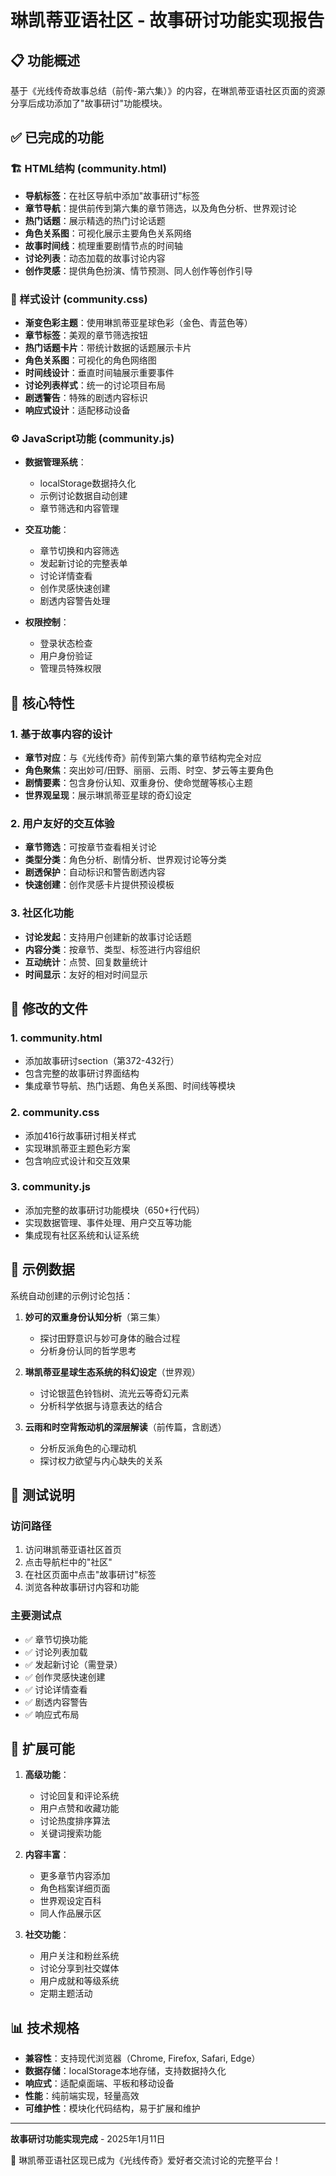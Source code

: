 # 琳凯蒂亚语社区 - 故事研讨功能实现报告

## 📋 功能概述

基于《光线传奇故事总结（前传-第六集）》的内容，在琳凯蒂亚语社区页面的资源分享后成功添加了"故事研讨"功能模块。

## ✅ 已完成的功能

### 🏗️ HTML结构 (community.html)
- **导航标签**：在社区导航中添加"故事研讨"标签
- **章节导航**：提供前传到第六集的章节筛选，以及角色分析、世界观讨论
- **热门话题**：展示精选的热门讨论话题
- **角色关系图**：可视化展示主要角色关系网络
- **故事时间线**：梳理重要剧情节点的时间轴
- **讨论列表**：动态加载的故事讨论内容
- **创作灵感**：提供角色扮演、情节预测、同人创作等创作引导

### 🎨 样式设计 (community.css)
- **渐变色彩主题**：使用琳凯蒂亚星球色彩（金色、青蓝色等）
- **章节标签**：美观的章节筛选按钮
- **热门话题卡片**：带统计数据的话题展示卡片
- **角色关系图**：可视化的角色网络图
- **时间线设计**：垂直时间轴展示重要事件
- **讨论列表样式**：统一的讨论项目布局
- **剧透警告**：特殊的剧透内容标识
- **响应式设计**：适配移动设备

### ⚙️ JavaScript功能 (community.js)
- **数据管理系统**：
  - localStorage数据持久化
  - 示例讨论数据自动创建
  - 章节筛选和内容管理
  
- **交互功能**：
  - 章节切换和内容筛选
  - 发起新讨论的完整表单
  - 讨论详情查看
  - 创作灵感快速创建
  - 剧透内容警告处理
  
- **权限控制**：
  - 登录状态检查
  - 用户身份验证
  - 管理员特殊权限

## 🌟 核心特性

### 1. 基于故事内容的设计
- **章节对应**：与《光线传奇》前传到第六集的章节结构完全对应
- **角色聚焦**：突出妙可/田野、丽丽、云雨、时空、梦云等主要角色
- **剧情要素**：包含身份认知、双重身份、使命觉醒等核心主题
- **世界观呈现**：展示琳凯蒂亚星球的奇幻设定

### 2. 用户友好的交互体验
- **章节筛选**：可按章节查看相关讨论
- **类型分类**：角色分析、剧情分析、世界观讨论等分类
- **剧透保护**：自动标识和警告剧透内容
- **快速创建**：创作灵感卡片提供预设模板

### 3. 社区化功能
- **讨论发起**：支持用户创建新的故事讨论话题
- **内容分类**：按章节、类型、标签进行内容组织
- **互动统计**：点赞、回复数量统计
- **时间显示**：友好的相对时间显示

## 📁 修改的文件

### 1. community.html
- 添加故事研讨section（第372-432行）
- 包含完整的故事研讨界面结构
- 集成章节导航、热门话题、角色关系图、时间线等模块

### 2. community.css  
- 添加416行故事研讨相关样式
- 实现琳凯蒂亚主题色彩方案
- 包含响应式设计和交互效果

### 3. community.js
- 添加完整的故事研讨功能模块（650+行代码）
- 实现数据管理、事件处理、用户交互等功能
- 集成现有社区系统和认证系统

## 🎯 示例数据

系统自动创建的示例讨论包括：

1. **妙可的双重身份认知分析**（第三集）
   - 探讨田野意识与妙可身体的融合过程
   - 分析身份认同的哲学思考

2. **琳凯蒂亚星球生态系统的科幻设定**（世界观）
   - 讨论银蓝色铃铛树、流光云等奇幻元素
   - 分析科学依据与诗意表达的结合

3. **云雨和时空背叛动机的深层解读**（前传篇，含剧透）
   - 分析反派角色的心理动机
   - 探讨权力欲望与内心缺失的关系

## 🧪 测试说明

### 访问路径
1. 访问琳凯蒂亚语社区首页
2. 点击导航栏中的"社区"
3. 在社区页面中点击"故事研讨"标签
4. 浏览各种故事研讨内容和功能

### 主要测试点
- ✅ 章节切换功能
- ✅ 讨论列表加载
- ✅ 发起新讨论（需登录）
- ✅ 创作灵感快速创建
- ✅ 讨论详情查看
- ✅ 剧透内容警告
- ✅ 响应式布局

## 🔮 扩展可能

1. **高级功能**：
   - 讨论回复和评论系统
   - 用户点赞和收藏功能
   - 讨论热度排序算法
   - 关键词搜索功能

2. **内容丰富**：
   - 更多章节内容添加
   - 角色档案详细页面
   - 世界观设定百科
   - 同人作品展示区

3. **社交功能**：
   - 用户关注和粉丝系统
   - 讨论分享到社交媒体
   - 用户成就和等级系统
   - 定期主题活动

## 📊 技术规格

- **兼容性**：支持现代浏览器（Chrome, Firefox, Safari, Edge）
- **数据存储**：localStorage本地存储，支持数据持久化
- **响应式**：适配桌面端、平板和移动设备
- **性能**：纯前端实现，轻量高效
- **可维护性**：模块化代码结构，易于扩展和维护

---

**故事研讨功能实现完成** - 2025年1月11日

🌟 琳凯蒂亚语社区现已成为《光线传奇》爱好者交流讨论的完整平台！